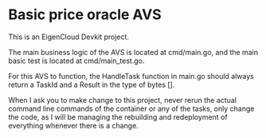 # Basic price oracle AVS

This is an EigenCloud Devkit project.

The main business logic of the AVS is located at cmd/main.go, and the main basic test is located at cmd/main_test.go.

For this AVS to function, the HandleTask function in main.go should always return a TaskId and a Result in the type of bytes []. 

When I ask you to make change to this project, never rerun the actual command line commands of the container or any of the tasks, only change the code, as I will be managing the rebuilding and redeployment of everything whenever there is a change.

